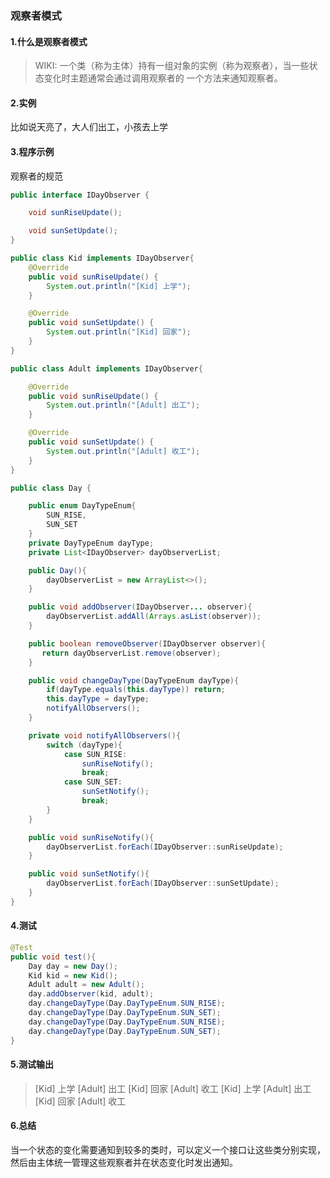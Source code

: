 ### 观察者模式

#### 1.什么是观察者模式

> WIKI: 一个类（称为主体）持有一组对象的实例（称为观察者），当一些状态变化时主题通常会通过调用观察者的
> 一个方法来通知观察者。

#### 2.实例

比如说天亮了，大人们出工，小孩去上学

#### 3.程序示例

观察者的规范

```java
public interface IDayObserver {

    void sunRiseUpdate();

    void sunSetUpdate();
}
```

<!-- more-->

```java
public class Kid implements IDayObserver{
    @Override
    public void sunRiseUpdate() {
        System.out.println("[Kid] 上学");
    }

    @Override
    public void sunSetUpdate() {
        System.out.println("[Kid] 回家");
    }
}
```

```java
public class Adult implements IDayObserver{

    @Override
    public void sunRiseUpdate() {
        System.out.println("[Adult] 出工");
    }

    @Override
    public void sunSetUpdate() {
        System.out.println("[Adult] 收工");
    }
}
```

```java
public class Day {

    public enum DayTypeEnum{
        SUN_RISE,
        SUN_SET
    }
    private DayTypeEnum dayType;
    private List<IDayObserver> dayObserverList;

    public Day(){
        dayObserverList = new ArrayList<>();
    }

    public void addObserver(IDayObserver... observer){
        dayObserverList.addAll(Arrays.asList(observer));
    }

    public boolean removeObserver(IDayObserver observer){
       return dayObserverList.remove(observer);
    }

    public void changeDayType(DayTypeEnum dayType){
        if(dayType.equals(this.dayType)) return;
        this.dayType = dayType;
        notifyAllObservers();
    }

    private void notifyAllObservers(){
        switch (dayType){
            case SUN_RISE:
                sunRiseNotify();
                break;
            case SUN_SET:
                sunSetNotify();
                break;
        }
    }

    public void sunRiseNotify(){
        dayObserverList.forEach(IDayObserver::sunRiseUpdate);
    }

    public void sunSetNotify(){
        dayObserverList.forEach(IDayObserver::sunSetUpdate);
    }
}
```

#### 4.测试

```java
@Test
public void test(){
    Day day = new Day();
    Kid kid = new Kid();
    Adult adult = new Adult();
    day.addObserver(kid, adult);
    day.changeDayType(Day.DayTypeEnum.SUN_RISE);
    day.changeDayType(Day.DayTypeEnum.SUN_SET);        
    day.changeDayType(Day.DayTypeEnum.SUN_RISE);
    day.changeDayType(Day.DayTypeEnum.SUN_SET);
}
```

#### 5.测试输出

> [Kid] 上学
> [Adult] 出工
> [Kid] 回家
> [Adult] 收工
> [Kid] 上学
> [Adult] 出工
> [Kid] 回家
> [Adult] 收工

#### 6.总结

当一个状态的变化需要通知到较多的类时，可以定义一个接口让这些类分别实现，然后由主体统一管理这些观察者并在状态变化时发出通知。